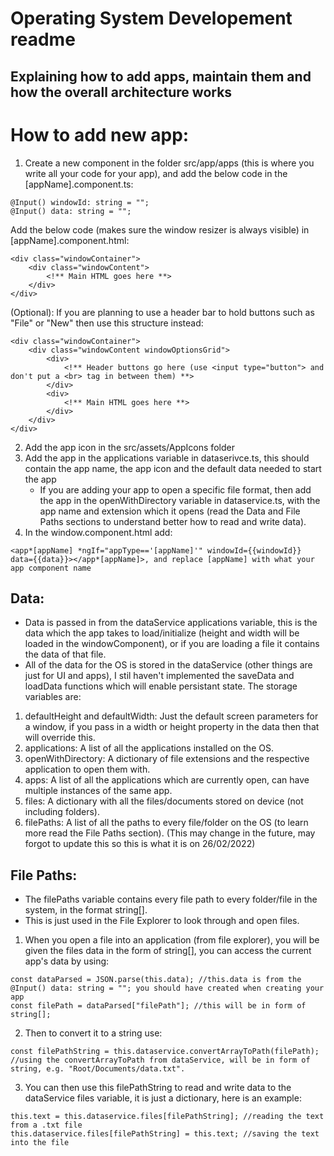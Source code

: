 # Operating System Developement readme
## Explaining how to add apps, maintain them and how the overall architecture works


# How to add new app:
1. Create a new component in the folder src/app/apps (this is where you write all your code for your app), and add the below code in the [appName].component.ts:
```
@Input() windowId: string = "";
@Input() data: string = "";
```

Add the below code (makes sure the window resizer is always visible) in [appName].component.html:
```
<div class="windowContainer">
    <div class="windowContent">
        <!** Main HTML goes here **>
    </div>
</div>
```

(Optional): If you are planning to use a header bar to hold buttons such as "File" or "New" then use this structure instead:
```
<div class="windowContainer">
    <div class="windowContent windowOptionsGrid">
        <div>
            <!** Header buttons go here (use <input type="button"> and don't put a <br> tag in between them) **>
        </div>
        <div>
            <!** Main HTML goes here **>
        </div>
    </div>
</div>
```
2. Add the app icon in the src/assets/AppIcons folder
3. Add the app in the applications variable in dataserivce.ts, this should contain the app name, the app icon and the default data needed to start the app
    + If you are adding your app to open a specific file format, then add the app in the openWithDirectory variable in dataservice.ts, with the app name and extension which it opens (read the Data and File Paths sections to understand better how to read and write data).
4. In the window.component.html add:
```
<app*[appName] *ngIf="appType=='[appName]'" windowId={{windowId}} data={{data}}></app*[appName]>, and replace [appName] with what your app component name
```

## Data:
* Data is passed in from the dataService applications variable, this is the data which the app takes to load/initialize (height and width will be loaded in the windowComponent), or if you are loading a file it contains the data of that file.
* All of the data for the OS is stored in the dataService (other things are just for UI and apps), I stil haven't implemented the saveData and loadData functions which will enable persistant state. The storage variables are:

1. defaultHeight and defaultWidth: Just the default screen parameters for a window, if you pass in a width or height property in the data then that will override this.
2. applications: A list of all the applications installed on the OS.
3. openWithDirectory: A dictionary of file extensions and the respective application to open them with.
4. apps: A list of all the applications which are currently open, can have multiple instances of the same app.
5. files: A dictionary with all the files/documents stored on device (not including folders).
6. filePaths: A list of all the paths to every file/folder on the OS (to learn more read the File Paths section).
(This may change in the future, may forgot to update this so this is what it is on 26/02/2022)

## File Paths:
* The filePaths variable contains every file path to every folder/file in the system, in the format string[].
* This is just used in the File Explorer to look through and open files.

1. When you open a file into an application (from file explorer), you will be given the files data in the form of string[], you can access the current app's data by using:
```
const dataParsed = JSON.parse(this.data); //this.data is from the @Input() data: string = ""; you should have created when creating your app
const filePath = dataParsed["filePath"]; //this will be in form of string[];
```
2. Then to convert it to a string use:
```
const filePathString = this.dataservice.convertArrayToPath(filePath); //using the convertArrayToPath from dataService, will be in form of string, e.g. "Root/Documents/data.txt".
```
3. You can then use this filePathString to read and write data to the dataService files variable, it is just a dictionary, here is an example:
```
this.text = this.dataservice.files[filePathString]; //reading the text from a .txt file
this.dataservice.files[filePathString] = this.text; //saving the text into the file
```
